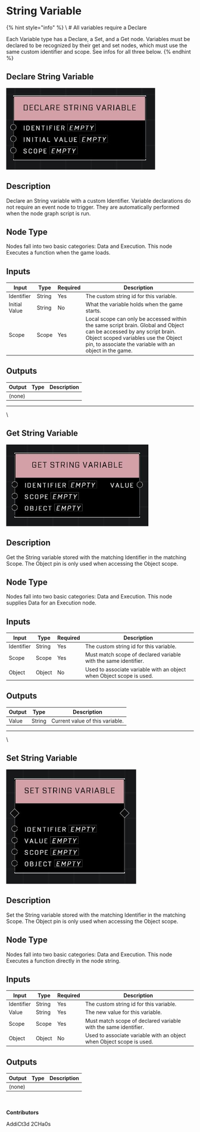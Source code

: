 # String Variable

{% hint style="info" %}
\ # All variables require a Declare

Each Variable type has a Declare, a Set, and a Get node. Variables must be declared to be recognized by their get and set nodes, which must use the same custom identifier and scope. See infos for all three below.
{% endhint %}

## Declare String Variable

![](../../../.gitbook/assets/declare-string-variable.JPG)

## Description

Declare an String variable with a custom Identifier. Variable declarations do not require an event node to trigger. They are automatically performed when the node graph script is run.

## Node Type

Nodes fall into two basic categories: Data and Execution. This node Executes a function when the game loads.

## Inputs

| Input         | Type   | Required | Description                                                                                                                                                                                                             |
| ------------- | ------ | -------- | ----------------------------------------------------------------------------------------------------------------------------------------------------------------------------------------------------------------------- |
| Identifier    | String | Yes      | The custom string id for this variable.                                                                                                                                                                                 |
| Initial Value | String | No       | What the variable holds when the game starts.                                                                                                                                                                           |
| Scope         | Scope  | Yes      | Local scope can only be accessed within the same script brain. Global and Object can be accessed by any script brain. Object scoped variables use the Object pin, to associate the variable with an object in the game. |

## Outputs

| Output | Type | Description |
| ------ | ---- | ----------- |
| (none) |      |             |

***

\


## Get String Variable

![](../../../.gitbook/assets/get-string-variable.JPG)

## Description

Get the String variable stored with the matching Identifier in the matching Scope. The Object pin is only used when accessing the Object scope.

## Node Type

Nodes fall into two basic categories: Data and Execution. This node supplies Data for an Execution node.

## Inputs

| Input      | Type   | Required | Description                                                          |
| ---------- | ------ | -------- | -------------------------------------------------------------------- |
| Identifier | String | Yes      | The custom string id for this variable.                              |
| Scope      | Scope  | Yes      | Must match scope of declared variable with the same identifier.      |
| Object     | Object | No       | Used to associate variable with an object when Object scope is used. |

## Outputs

| Output | Type   | Description                     |
| ------ | ------ | ------------------------------- |
| Value  | String | Current value of this variable. |

***

\


## Set String Variable

![](../../../.gitbook/assets/set-string-variable.JPG)

## Description

Set the String variable stored with the matching Identifier in the matching Scope. The Object pin is only used when accessing the Object scope.

## Node Type

Nodes fall into two basic categories: Data and Execution. This node Executes a function directly in the node string.

## Inputs

| Input      | Type   | Required | Description                                                          |
| ---------- | ------ | -------- | -------------------------------------------------------------------- |
| Identifier | String | Yes      | The custom string id for this variable.                              |
| Value      | String | Yes      | The new value for this variable.                                     |
| Scope      | Scope  | Yes      | Must match scope of declared variable with the same identifier.      |
| Object     | Object | No       | Used to associate variable with an object when Object scope is used. |

## Outputs

| Output | Type | Description |
| ------ | ---- | ----------- |
| (none) |      |             |

\
\
**Contributors**

AddiCt3d 2CHa0s
